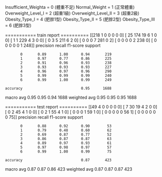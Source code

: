 Insufficient_Weighta = 0 (體重不足)
Normal_Weight = 1 (正常體重)
Overweight_Level_I = 2 (超重1級)
Overweight_Level_II = 3 (超重2級)
Obesity_Type_I = 4 (肥胖1型)
Obesity_Type_II = 5 (肥胖2型)
Obesity_Type_III = 6 (肥胖3型)

=========== train report ==========
[[218   1   0   0   0   0   0]
 [ 25 174  19   6   1   0   0]
 [  1   1 229   4   3   0   0]
 [  0   3   5 211   6   2   0]
 [  0   0   0   7 281   0   2]
 [  0   0   0   0   2 238   0]
 [  0   0   0   0   0   1 248]]
              precision    recall  f1-score   support

           0       0.89      1.00      0.94       219
           1       0.97      0.77      0.86       225
           2       0.91      0.96      0.93       238
           3       0.93      0.93      0.93       227
           4       0.96      0.97      0.96       290
           5       0.99      0.99      0.99       240
           6       0.99      1.00      0.99       249

    accuracy                           0.95      1688
   macro avg       0.95      0.95      0.94      1688
weighted avg       0.95      0.95      0.95      1688

=========== test report ==========
[[49  4  0  0  0  0  0]
 [ 7 30 19  4  2  0  0]
 [ 0  2 45  4  1  0  0]
 [ 0  2  1 55  4  1  0]
 [ 0  0  0  1 59  1  0]
 [ 0  0  0  0  0 56  1]
 [ 0  0  0  0  0  0 75]]
              precision    recall  f1-score   support

           0       0.88      0.92      0.90        53
           1       0.79      0.48      0.60        62
           2       0.69      0.87      0.77        52
           3       0.86      0.87      0.87        63
           4       0.89      0.97      0.93        61
           5       0.97      0.98      0.97        57
           6       0.99      1.00      0.99        75

    accuracy                           0.87       423
   macro avg       0.87      0.87      0.86       423
weighted avg       0.87      0.87      0.87       423